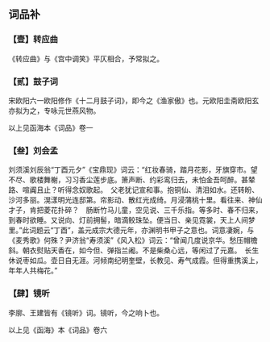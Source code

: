 ## 词品补

### 【壹】转应曲

《转应曲》与《宫中调笑》平仄相合，予常拟之。

### 【贰】鼓子词

宋欧阳六一欧阳修作《十二月鼓子词》，即今之《渔家傲》也。元欧阳圭斋欧阳玄亦拟为之，专咏元世燕风物。

以上见函海本《词品》卷一

### 【叁】刘会孟

刘须溪刘辰翁“丁酉元夕”《宝鼎现》词云：“红妆春骑，踏月花影，牙旗穿市。望不尽、歌楼舞榭，习习香尘莲步底。箫声断、约彩鸾归去，未怕金吾呵醉。甚辇路、喧阗且止？听得念奴歌起。　父老犹记宣和事。抱铜仙、清泪如水。还转盼、沙河多丽。滉漾明光连邸第。帘影动、散红光成绮。月浸蒲桃十里。看往来、神仙才子，肯把菱花扑碎？　肠断竹马儿童，空见说、三千乐指。等多时、春不归来，到春时欲睡。又说向、灯前拥髻，暗滴鲛珠坠。便当日、亲见霓裳，天上人间梦里。”此词题云“丁酉”，盖元成宗大德元年，亦渊明书甲子之意也。词意凄婉，与《麦秀歌》何殊？尹济翁“寿须溪”《风入松》词云：“曾闻几度说京华。愁压帽檐斜。朝衣熨贴天香在，如今但、弹指兰阇。不是柴桑心远，等闲过了元嘉。　长生休说枣如瓜。壶日自无涯。河倾南纪明奎壁，长教见、寿气成霞。但得重携溪上，年年人共梅花。”

### 【肆】镜听

李廓、王建皆有《镜听》词。镜听，今之响卜也。

以上见《函海》本《词品》卷六